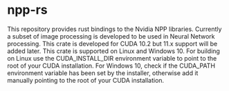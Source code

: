 # npp-rs
This repository provides rust bindings to the Nvidia NPP libraries. 
Currently a subset of image processing is developed to be used in Neural Network processing. This crate is developed for CUDA 10.2 but 11.x support will be added later.
This crate is supported on Linux and Windows 10. For building on Linux use the CUDA_INSTALL_DIR environment variable to point to the root of your CUDA installation. For Windows 10, check if the CUDA_PATH environment variable has been set by the installer, otherwise add it manually pointing to the root of your CUDA installation.
